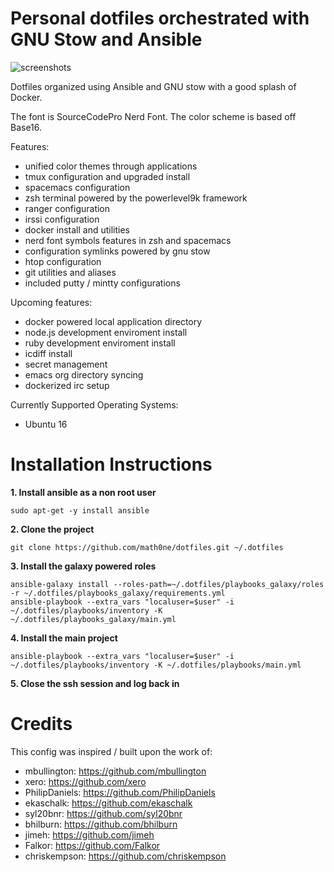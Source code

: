 # Personal dotfiles orchestrated with GNU Stow and Ansible

![screenshots](https://raw.githubusercontent.com/openist/dotfiles/master/putty/dotfiles-wide.png)

Dotfiles organized using Ansible and GNU stow with a good splash of Docker.

The font is SourceCodePro Nerd Font. The color scheme is based off Base16.

Features:

* unified color themes through applications
* tmux configuration and upgraded install
* spacemacs configuration
* zsh terminal powered by the powerlevel9k framework
* ranger configuration
* irssi configuration
* docker install and utilities
* nerd font symbols features in zsh and spacemacs
* configuration symlinks powered by gnu stow
* htop configuration
* git utilities and aliases
* included putty / mintty configurations

Upcoming features:

* docker powered local application directory
* node.js development enviroment install
* ruby development enviroment install
* icdiff install
* secret management
* emacs org directory syncing
* dockerized irc setup

Currently Supported Operating Systems:

* Ubuntu 16

# Installation Instructions

**1. Install ansible as a non root user**
```
sudo apt-get -y install ansible
```
**2. Clone the project**
```
git clone https://github.com/math0ne/dotfiles.git ~/.dotfiles
```
**3. Install the galaxy powered roles**
```
ansible-galaxy install --roles-path=~/.dotfiles/playbooks_galaxy/roles -r ~/.dotfiles/playbooks_galaxy/requirements.yml
ansible-playbook --extra_vars "localuser=$user" -i ~/.dotfiles/playbooks/inventory -K ~/.dotfiles/playbooks_galaxy/main.yml
```
**4. Install the main project**
```
ansible-playbook --extra_vars "localuser=$user" -i ~/.dotfiles/playbooks/inventory -K ~/.dotfiles/playbooks/main.yml
```
**5. Close the ssh session and log back in**

# Credits

This config was inspired / built upon the work of:

* mbullington: https://github.com/mbullington
* xero: https://github.com/xero
* PhilipDaniels: https://github.com/PhilipDaniels
* ekaschalk: https://github.com/ekaschalk
* syl20bnr: https://github.com/syl20bnr
* bhilburn: https://github.com/bhilburn
* jimeh: https://github.com/jimeh
* Falkor: https://github.com/Falkor
* chriskempson: https://github.com/chriskempson
